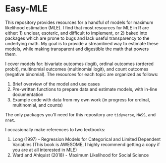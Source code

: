 # Easy-MLE

This repository provides resources for a handful of models for maximum likelihood estimation (MLE). I find that most resources for MLE in R are either: 1) unclear, esoteric, and difficult to implement, or 2) baked into packages which are prone to bugs and lack useful transparency to the underlying math. My goal is to provide a streamlined way to estimate these models, while making transparent and digestible the math that powers them.

I cover models for: bivariate outcomes (logit), ordinal outcomes (ordered probit), multinomial outcomes (multinomial logit), and count outcomes (negative binomial). The resources for each topic are organized as follows:

  1. Brief overview of the model and use cases
  2. Pre-written functions to prepare data and estimate models, with in-line documentation
  3. Example code with data from my own work (in progress for ordinal, multinomial, and counts)

The only packages you'll need for this repository are `tidyverse`, `MASS`, and `nnet`.

I occasionally make references to two textbooks:
  1. Long (1997) - Regression Models for Categorical and Limited Dependent Variables (This book is AWESOME, I highly recommend getting a copy if you are at all interested in MLE)
  2. Ward and Ahlquist (2018) - Maximum Likelihood for Social Science
